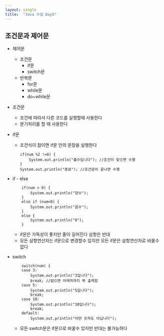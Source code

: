 ```yaml
---
layout: single
title:  "Java 수업 Day5"
---
```

## 조건문과 제어문

* 제어문 
	* 조건문
		* if문
		* switch문
	* 반복문
		* for문
		* while문
		* do~while문


* 조건문 
	* 조건에 따라서 다른 코드를 실행할때 사용한다
	* 분기처리를 할 때 사용한다
* if문
  * 조건식이 참이면 if문 안의 문장을 실행한다
    ```
    if(num %2 !=0) {
    	System.out.println("홀수입니다"); //조건이 맞으면 수행
    }
    System.out.println("종료"); //조건문이 끝나면 수행
    ```

	

* if - else
    ```
		if(num > 0) {
			System.out.println("양수");
		}
		else if (num<0) {
			System.out.println("음수");
		}
		else {
			System.out.println("0");
		}
    ```

  * if문은 가독성이 좋지만 줄이 길어진다 삼항은 반대
  * 모든 삼항연산자는 if문으로 변경할수 있지만 모든 if문은 삼항연산자로 바꿀수 없다

* switch
    ```
		switch(num) {
		case 3:
			System.out.println("3입니다");
			break; //없으면 아래꺼까지 쭉 출력함
		case 5:
			System.out.println("5입니다");
			break;
		case 10:
			System.out.println("10입니다");
			break;
		default:
			System.out.println("어떤 숫자도 아닙니다");
    ```
  * 모든 switch문은 if문으로 바꿀수 있지만 반대는 불가능하다
